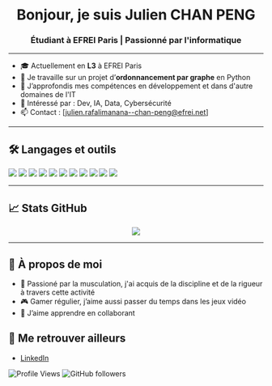 <h1 align="center">Bonjour, je suis Julien CHAN PENG</h1>
<h3 align="center">Étudiant à EFREI Paris | Passionné par l'informatique </h3>

---

- 🎓 Actuellement en **L3** à EFREI Paris  
- 🔭 Je travaille sur un projet d’**ordonnancement par graphe** en Python  
- 🌱 J’approfondis mes compétences en développement et dans d'autre domaines de l'IT
- 🧠 Intéressé par : Dev, IA, Data, Cybersécurité 
- 📫 Contact : [julien.rafalimanana--chan-peng@efrei.net]

---

## 🛠️ Langages et outils

<p align="left">
  <img src="https://img.shields.io/badge/Python-3776AB?style=for-the-badge&logo=python&logoColor=white"/>
  <img src="https://img.shields.io/badge/C-00599C?style=for-the-badge&logo=c&logoColor=white"/>
  <img src="https://img.shields.io/badge/Java-007396?style=for-the-badge&logo=java&logoColor=white"/>
  <img src="https://img.shields.io/badge/HTML5-E34F26?style=for-the-badge&logo=html5&logoColor=white"/>
  <img src="https://img.shields.io/badge/CSS3-1572B6?style=for-the-badge&logo=css3&logoColor=white"/>
  <img src="https://img.shields.io/badge/JavaScript-F7DF1E?style=for-the-badge&logo=javascript&logoColor=black"/>
  <img src="https://img.shields.io/badge/SQL-336791?style=for-the-badge&logo=postgresql&logoColor=white"/>
  <img src="https://img.shields.io/badge/UML-2C2255?style=for-the-badge&logoColor=white"/>
  <img src="https://img.shields.io/badge/Git-F05032?style=for-the-badge&logo=git&logoColor=white"/>
  <img src="https://img.shields.io/badge/Windows-0078D6?style=for-the-badge&logo=windows&logoColor=white"/>
  <img src="https://img.shields.io/badge/Linux-FCC624?style=for-the-badge&logo=linux&logoColor=black"/>
</p>

---

## 📈 Stats GitHub

<p align="center">
  <img src="https://github-readme-stats.vercel.app/api?username=Julien-CP&show_icons=true&theme=github_dark&hide=contribs"/>
</p>

---

## 🌟 À propos de moi

- 💪 Passioné par la musculation, j'ai acquis de la discipline et de la rigueur à travers cette activité
- 🎮 Gamer régulier, j’aime aussi passer du temps dans les jeux vidéo
- 🤝 J’aime apprendre en collaborant

## 🔗 Me retrouver ailleurs

- [LinkedIn](https://www.linkedin.com/in/julien-chan-peng-05b804251/)

![Profile Views](https://komarev.com/ghpvc/?username=Julien-CP&color=blue)
![GitHub followers](https://img.shields.io/github/followers/Julien-CP?style=social)




